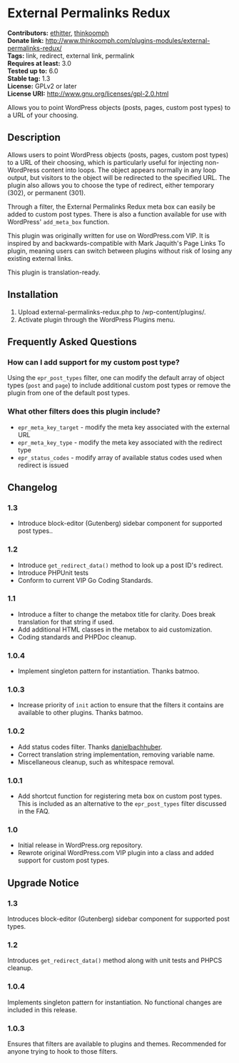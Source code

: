 # External Permalinks Redux #
**Contributors:** [ethitter](https://profiles.wordpress.org/ethitter/), [thinkoomph](https://profiles.wordpress.org/thinkoomph/)  
**Donate link:** http://www.thinkoomph.com/plugins-modules/external-permalinks-redux/  
**Tags:** link, redirect, external link, permalink  
**Requires at least:** 3.0  
**Tested up to:** 6.0  
**Stable tag:** 1.3  
**License:** GPLv2 or later  
**License URI:** http://www.gnu.org/licenses/gpl-2.0.html  

Allows you to point WordPress objects (posts, pages, custom post types) to a URL of your choosing.

## Description ##

Allows users to point WordPress objects (posts, pages, custom post types) to a URL of their choosing, which is particularly useful for injecting non-WordPress content into loops. The object appears normally in any loop output, but visitors to the object will be redirected to the specified URL. The plugin also allows you to choose the type of redirect, either temporary (302), or permanent (301).

Through a filter, the External Permalinks Redux meta box can easily be added to custom post types. There is also a function available for use with WordPress' `add_meta_box` function.

This plugin was originally written for use on WordPress.com VIP. It is inspired by and backwards-compatible with Mark Jaquith's Page Links To plugin, meaning users can switch between plugins without risk of losing any existing external links.

This plugin is translation-ready.

## Installation ##

1. Upload external-permalinks-redux.php to /wp-content/plugins/.
2. Activate plugin through the WordPress Plugins menu.

## Frequently Asked Questions ##

### How can I add support for my custom post type? ###
Using the `epr_post_types` filter, one can modify the default array of object types (`post` and `page`) to include additional custom post types or remove the plugin from one of the default post types.

### What other filters does this plugin include? ###
* `epr_meta_key_target` - modify the meta key associated with the external URL
* `epr_meta_key_type` - modify the meta key associated with the redirect type
* `epr_status_codes` - modify array of available status codes used when redirect is issued

## Changelog ##

### 1.3 ###
* Introduce block-editor (Gutenberg) sidebar component for supported post types..

### 1.2 ###
* Introduce `get_redirect_data()` method to look up a post ID's redirect.
* Introduce PHPUnit tests
* Conform to current VIP Go Coding Standards.

### 1.1 ###
* Introduce a filter to change the metabox title for clarity. Does break translation for that string if used.
* Add additional HTML classes in the metabox to aid customization.
* Coding standards and PHPDoc cleanup.

### 1.0.4 ###
* Implement singleton pattern for instantiation. Thanks batmoo.

### 1.0.3 ###
* Increase priority of `init` action to ensure that the filters it contains are available to other plugins. Thanks batmoo.

### 1.0.2 ###
* Add status codes filter. Thanks [danielbachhuber](http://wordpress.org/support/topic/plugin-external-permalinks-redux-support-custom-status-codes).
* Correct translation string implementation, removing variable name.
* Miscellaneous cleanup, such as whitespace removal.

### 1.0.1 ###
* Add shortcut function for registering meta box on custom post types. This is included as an alternative to the `epr_post_types` filter discussed in the FAQ.

### 1.0 ###
* Initial release in WordPress.org repository.
* Rewrote original WordPress.com VIP plugin into a class and added support for custom post types.

## Upgrade Notice ##

### 1.3 ###
Introduces block-editor (Gutenberg) sidebar component for supported post types.

### 1.2 ###
Introduces `get_redirect_data()` method along with unit tests and PHPCS cleanup.

### 1.0.4 ###
Implements singleton pattern for instantiation. No functional changes are included in this release.

### 1.0.3 ###
Ensures that filters are available to plugins and themes. Recommended for anyone trying to hook to those filters.
